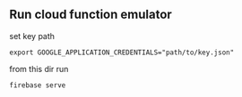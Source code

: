 ## Run cloud function emulator

set key path
```
export GOOGLE_APPLICATION_CREDENTIALS="path/to/key.json"
```

from this dir run
```
firebase serve
```